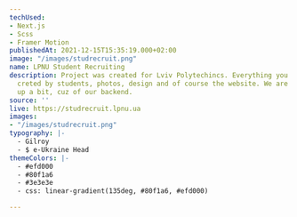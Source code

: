 ```yaml
---
techUsed:
- Next.js
- Scss
- Framer Motion
publishedAt: 2021-12-15T15:35:19.000+02:00
image: "/images/studrecruit.png"
name: LPNU Student Recruiting
description: Project was created for Lviv Polytechincs. Everything you see there was
  creted by students, photos, design and of course the website. We are kinda backing
  up a bit, cuz of our backend.
source: ''
live: https://studrecruit.lpnu.ua
images:
- "/images/studrecruit.png"
typography: |-
  - Gilroy
  - $ e-Ukraine Head
themeColors: |-
  - #efd000
  - #80f1a6
  - #3e3e3e
  - css: linear-gradient(135deg, #80f1a6, #efd000)

---
```

